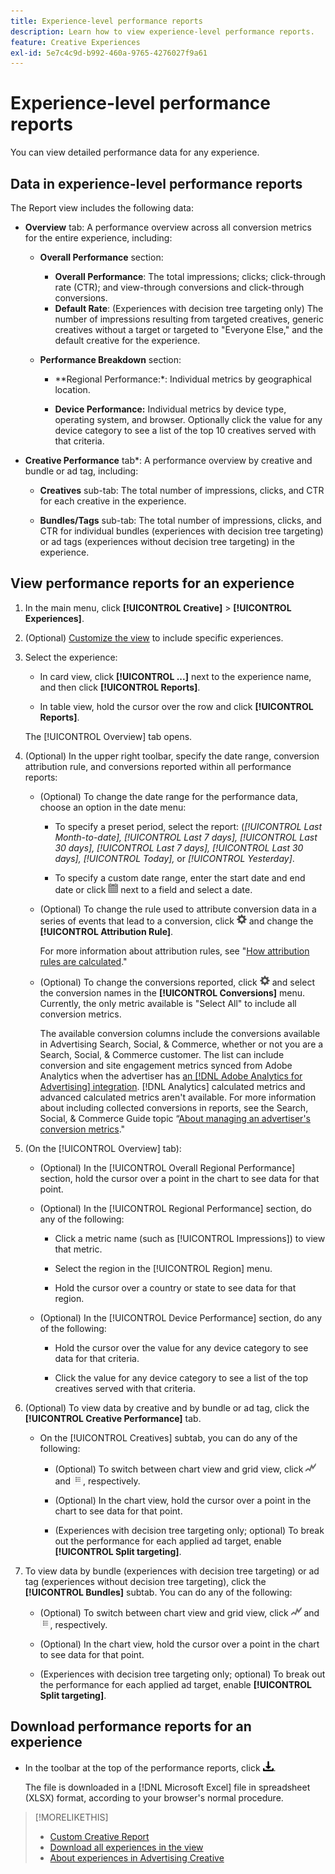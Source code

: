 ```yaml
---
title: Experience-level performance reports
description: Learn how to view experience-level performance reports.
feature: Creative Experiences
exl-id: 5e7c4c9d-b992-460a-9765-4276027f9a61
---
```

# Experience-level performance reports

You can view detailed performance data for any experience.

## Data in experience-level performance reports

The Report view includes the following data:

* **Overview** tab: A performance overview across all conversion metrics for the entire experience<!-- Currently, the only metric in the settings list at the top of this main tab is "Select All." -->, including:

  * **Overall Performance** section:
  
    * **Overall Performance**: The total impressions; clicks; click-through rate (CTR); and view-through conversions and click-through conversions.
   
     <!--
     ![Overall performance](/help/creative/assets/experience-report-overall-performance.png "Overall performance"){width="100" zoomable="yes"}
          -->
          
    * **Default Rate**: (Experiences with decision tree targeting only) The number of impressions resulting from targeted creatives, generic creatives without a target or targeted to "Everyone Else," and the default creative for the experience.
   
     <!--
     ![Default rate](/help/creative/assets/experience-report-default-rate.png "Default rate"){width="100" zoomable="yes"} 
     -->

  * **Performance Breakdown** section: 
   
    * **Regional Performance:*: Individual metrics by geographical location.
        
      <!--   
      ![Regional performance](/help/creative/assets/experience-report-regional-performance.png "Regional performance"){width="100" zoomable="yes"}
      -->

    * **Device Performance:** Individual metrics by device type, operating system, and browser. Optionally click the value for any device category to see a list of the top 10 creatives served with that criteria.
    
      <!--    
      ![Device performance](/help/creative/assets/experience-report-device-performance.png "Device performance"){width="100" zoomable="yes"}
      -->

* **Creative Performance** tab*: A performance overview by creative and bundle or ad tag, including:

  * **Creatives** sub-tab: The total number of impressions, clicks, and CTR for each creative in the experience.<!-- No breakdown yet for the individual ad elements and/or the served ads. -->
  
  * **Bundles/Tags** sub-tab: The total number of impressions, clicks, and CTR for individual bundles (experiences with decision tree targeting) or ad tags (experiences without decision tree targeting) in the experience.

## View performance reports for an experience

1. In the main menu, click **[!UICONTROL Creative]** > **[!UICONTROL Experiences]**.

1. (Optional) [Customize the view](/help/creative/introduction/customize-data-views.md) to include specific experiences.

1. Select the experience:
   
   * In card view, click **[!UICONTROL ...]** next to the experience name, and then click **[!UICONTROL Reports]**.
   
   * In table view, hold the cursor over the row and click **[!UICONTROL Reports]**.

   The [!UICONTROL Overview] tab opens.

1. (Optional) In the upper right toolbar, specify the date range, conversion attribution rule, and conversions reported within all performance reports:

   * (Optional) To change the date range for the performance data, choose an option in the date menu:
   
     * To specify a preset period, select the report: (*[!UICONTROL Last Month-to-date],* *[!UICONTROL Last 7 days],* *[!UICONTROL Last 30 days],* *[!UICONTROL Last 7 days],* *[!UICONTROL Last 30 days],* *[!UICONTROL Today],* or *[!UICONTROL Yesterday]*.
     
     * To specify a custom date range, enter the start date and end date or click ![calendar icon](/help/search-social-commerce/assets/calendar.png) next to a field and select a date.
   
   * (Optional) To change the rule used to attribute conversion data in a series of events that lead to a conversion, click ![Settings](/help/creative/assets/settings.png) and change the **[!UICONTROL Attribution Rule]**.

     For more information about attribution rules, see "[How attribution rules are calculated](/help/search-social-commerce/reports/attribution-rules.md)."

   * (Optional) To change the conversions reported, click ![Settings](/help/creative/assets/settings.png) and select the conversion names in the **[!UICONTROL Conversions]** menu. Currently, the only metric available is "Select All" to include all conversion metrics.

     The available conversion columns include the conversions available in Advertising Search, Social, & Commerce, whether or not you are a Search, Social, & Commerce customer. The list can include conversion and site engagement metrics synced from Adobe Analytics when the advertiser has [an [!DNL Adobe Analytics for Advertising] integration](/help/integrations/analytics/overview.md). [!DNL Analytics] calculated metrics and advanced calculated metrics aren't available. For more information about including collected conversions in reports, see the Search, Social, & Commerce Guide topic “[About managing an advertiser's conversion metrics](/help/search-social-commerce/admin/conversion-metrics/conversion-metric-about.md)."

1. (On the [!UICONTROL Overview] tab):

   * (Optional) In the [!UICONTROL Overall Regional Performance] section, hold the cursor over a point in the chart to see data for that point.
   
   * (Optional) In the [!UICONTROL Regional Performance] section, do any of the following:
   
     * Click a metric name (such as [!UICONTROL Impressions]) to view that metric.
     
     * Select the region in the [!UICONTROL Region] menu.
     
     * Hold the cursor over a country or state to see data for that region.

   * (Optional) In the [!UICONTROL Device Performance] section, do any of the following:
   
     * Hold the cursor over the value for any device category to see data for that criteria.
     
     * Click the value for any device category to see a list of the top<!-- NN--> creatives served with that criteria.

1. (Optional) To view data by creative and by bundle or ad tag, click the **[!UICONTROL Creative Performance]** tab.

   * On the [!UICONTROL Creatives] subtab, you can do any of the following:
   
     * (Optional) To switch between chart view and grid view, click ![Chart](/help/creative/assets/chart-view-button.png "Chart") and ![Grid](/help/creative/assets/table-view-button.png "Grid"), respectively.

     * (Optional) In the chart view, hold the cursor over a point in the chart to see data for that point.
     
     * (Experiences with decision tree targeting only; optional) To break out the performance for each applied ad target, enable **[!UICONTROL Split targeting]**.

1. To view data by bundle (experiences with decision tree targeting) or ad tag (experiences without decision tree targeting), click the **[!UICONTROL Bundles]** subtab. You can do any of the following:

   * (Optional) To switch between chart view and grid view, click ![Chart](/help/creative/assets/chart-view-button.png "Chart") and ![Grid](/help/creative/assets/table-view-button.png "Grid"), respectively.
   
   * (Optional) In the chart view, hold the cursor over a point in the chart to see data for that point.
   
   * (Experiences with decision tree targeting only; optional) To break out the performance for each applied ad target, enable **[!UICONTROL Split targeting]**.

## Download performance reports for an experience

* In the toolbar at the top of the performance reports, click ![Download](/help/creative/assets/download.png "Download").

  The file is downloaded in a [!DNL Microsoft Excel] file in spreadsheet (XLSX) format, according to your browser's normal procedure.

>[!MORELIKETHIS]
>
>* [Custom Creative Report](/help/creative/report-custom-creative.md)
>* [Download all experiences in the view](/help/creative/experiences/experience-download-view.md)
>* [About experiences in Advertising Creative](/help/creative/experiences/experience-about.md)
